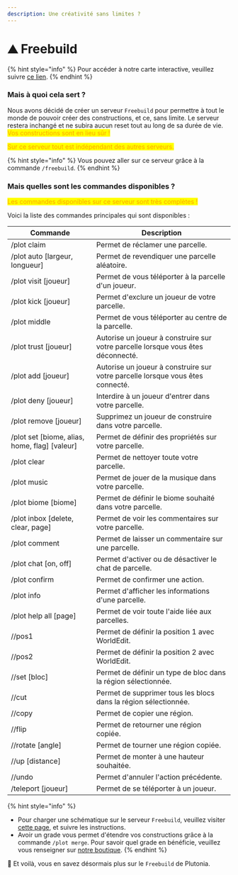 ```yaml
---
description: Une créativité sans limites ?
---
```


# ⛰️ Freebuild

{% hint style="info" %}
Pour accéder à notre carte interactive, veuillez suivre [ce lien](https://freebuild.plutonia-mc.fr/).
{% endhint %}

### Mais à quoi cela sert ?

Nous avons décidé de créer un serveur `Freebuild` pour permettre à tout le monde de pouvoir créer des constructions, et ce, sans limite. Le serveur restera inchangé et ne subira aucun reset tout au long de sa durée de vie. <mark style="color:orange;">Vos constructions sont en lieu sûr !</mark>

<mark style="color:orange;">Sur ce serveur tout est indépendant des autres serveurs.</mark>

{% hint style="info" %}
Vous pouvez aller sur ce serveur grâce à la commande `/freebuild`.
{% endhint %}



### Mais quelles sont les commandes disponibles ?

<mark style="color:orange;">Les commandes disponibles sur ce serveur sont très complètes !</mark>

Voici la liste des commandes principales qui sont disponibles :

| Commande                                        | Description                                                                      |
| ----------------------------------------------- | -------------------------------------------------------------------------------- |
| /plot claim                                     | Permet de réclamer une parcelle.                                                 |
| /plot auto \[largeur, longueur]                 | Permet de revendiquer une parcelle aléatoire.                                    |
| /plot visit \[joueur]                           | Permet de vous téléporter à la parcelle d'un joueur.                             |
| /plot kick \[joueur]                            | Permet d'exclure un joueur de votre parcelle.                                    |
| /plot middle                                    | Permet de vous téléporter au centre de la parcelle.                              |
| /plot trust \[joueur]                           | Autorise un joueur à construire sur votre parcelle lorsque vous êtes déconnecté. |
| /plot add \[joueur]                             | Autorise un joueur à construire sur votre parcelle lorsque vous êtes connecté.   |
| /plot deny \[joueur]                            | Interdire à un joueur d'entrer dans votre parcelle.                              |
| /plot remove \[joueur]                          | Supprimez un joueur de construire dans votre parcelle.                           |
| /plot set \[biome, alias, home, flag] \[valeur] | Permet de définir des propriétés sur votre parcelle.                             |
| /plot clear                                     | Permet de nettoyer toute votre parcelle.                                         |
| /plot music                                     | Permet de jouer de la musique dans votre parcelle.                               |
| /plot biome \[biome]                            | Permet de définir le biome souhaité dans votre parcelle.                         |
| /plot inbox \[delete, clear, page]              | Permet de voir les commentaires sur votre parcelle.                              |
| /plot comment                                   | Permet de laisser un commentaire sur une parcelle.                               |
| /plot chat \[on, off]                           | Permet d'activer ou de désactiver le chat de parcelle.                           |
| /plot confirm                                   | Permet de confirmer une action.                                                  |
| /plot info                                      | Permet d'afficher les informations d'une parcelle.                               |
| /plot help all \[page]                          | Permet de voir toute l'aide liée aux parcelles.                                  |
| //pos1                                          | Permet de définir la position 1 avec WorldEdit.                                  |
| //pos2                                          | Permet de définir la position 2 avec WorldEdit.                                  |
| //set \[bloc]                                   | Permet de définir un type de bloc dans la région sélectionnée.                   |
| //cut                                           | Permet de supprimer tous les blocs dans la région sélectionnée.                  |
| //copy                                          | Permet de copier une région.                                                     |
| //flip                                          | Permet de retourner une région copiée.                                           |
| //rotate \[angle]                               | Permet de tourner une région copiée.                                             |
| //up \[distance]                                | Permet de monter à une hauteur souhaitée.                                        |
| //undo                                          | Permet d'annuler l'action précédente.                                            |
| /teleport \[joueur]                             | Permet de se téléporter à un joueur.                                             |

{% hint style="info" %}
* Pour charger une schématique sur le serveur `Freebuild`, veuillez visiter [cette page](https://schematics.plutonia-mc.fr/), et suivre les instructions.
* Avoir un grade vous permet d'étendre vos constructions grâce à la commande `/plot merge`. Pour savoir quel grade en bénéficie, veuillez vous renseigner sur [notre boutique](https://plutonia-mc.fr/shop/categories/grades).
{% endhint %}



🎉 Et voilà, vous en savez désormais plus sur le `Freebuild` de Plutonia.
